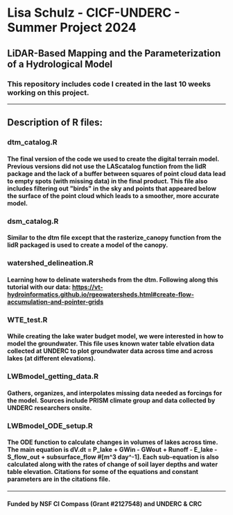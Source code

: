 # Lisa Schulz - CICF-UNDERC - Summer Project 2024

## LiDAR-Based Mapping and the Parameterization of a Hydrological Model

### This repository includes code I created in the last 10 weeks working on this project. 

---

## Description of R files:

### dtm_catalog.R
#### The final version of the code we used to create the digital terrain model. Previous versions did not use the LAScatalog function from the lidR package and the lack of a buffer between squares of point cloud data lead to empty spots (with missing data) in the final product. This file also includes filtering out "birds" in the sky and points that appeared below the surface of the point cloud which leads to a smoother, more accurate model.

### dsm_catalog.R
#### Similar to the dtm file except that the rasterize_canopy function from the lidR packaged is used to create a model of the canopy.

### watershed_delineation.R
#### Learning how to delinate watersheds from the dtm. Following along this tutorial with our data: https://vt-hydroinformatics.github.io/rgeowatersheds.html#create-flow-accumulation-and-pointer-grids

### WTE_test.R
#### While creating the lake water budget model, we were interested in how to model the groundwater. This file uses known water table elvation data collected at UNDERC to plot groundwater data across time and across lakes (at different elevations). 

### LWBmodel_getting_data.R 
#### Gathers, organizes, and interpolates missing data needed as forcings for the model. Sources include PRISM climate group and data collected by UNDERC researchers onsite.

### LWBmodel_ODE_setup.R
#### The ODE function to calculate changes in volumes of lakes across time. The main equation is dV.dt = P_lake + GWin - GWout + Runoff - E_lake - S_flow_out + subsurface_flow #[m^3 day^-1]. Each sub-equation is also calculated along with the rates of change of soil layer depths and water table elevation. Citations for some of the equations and constant parameters are in the citations file.

---
#### Funded by NSF CI Compass (Grant #2127548) and UNDERC & CRC
